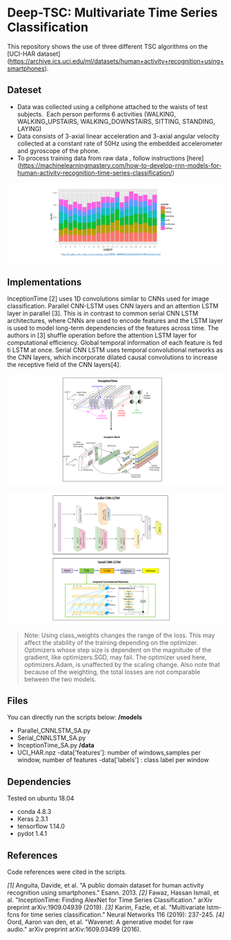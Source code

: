# Deep-TSC: Multivariate Time Series Classification

This repository shows the use of three different TSC algorithms on the [UCI-HAR dataset] (https://archive.ics.uci.edu/ml/datasets/human+activity+recognition+using+smartphones).

## Dateset

- Data was collected using a cellphone attached to the waists of test subjects.  Each person performs 6 activities (WALKING, WALKING_UPSTAIRS, WALKING_DOWNSTAIRS, SITTING, STANDING, LAYING) 
- Data consists of  3-axial linear acceleration and 3-axial angular velocity  collected at a constant rate of 50Hz using  the embedded accelerometer and gyroscope of the phone.
- To process training data from raw data , follow instructions [here] (https://machinelearningmastery.com/how-to-develop-rnn-models-for-human-activity-recognition-time-series-classification/)

![HAR-class-dist](./pics/HAR-class-dist.png)

## Implementations
InceptionTime [2] uses 1D convolutions similar to CNNs used for image classification. Parallel CNN-LSTM uses CNN layers and an attention LSTM layer in parallel [3]. This is in contrast to common serial CNN LSTM architectures, where CNNs are used to encode features and the LSTM layer is used to model long-term dependencies of the features across time.
The authors in [3] shuffle operation before the attention LSTM layer for computational efficiency. Global temporal information of each feature is fed ti LSTM at once.
Serial CNN LSTM uses temporal convolutional networks as the CNN layers, which incorporate dilated causal convolutions to increase the receptive field of the CNN layers[4]. 

![models](./pics/models1.png)

![models](./pics/models2.png)

> Note: Using class_weights changes the range of the loss. This may affect the stability of the training depending on the optimizer. Optimizers whose step size is dependent on the magnitude of the gradient, like optimizers.SGD, may fail. The optimizer used here, optimizers.Adam, is unaffected by the scaling change. Also note that because of the weighting, the total losses are not comparable between the two models.

## Files

You can directly run the scripts below:
**/models**
- Parallel_CNNLSTM_SA.py
- Serial_CNNLSTM_SA.py
- InceptionTime_SA.py
**/data**
- UCI_HAR.npz
   -data['features']: number of windows,samples per window, number of features
   -data['labels'] :  class label per window


## Dependencies

Tested on ubuntu 18.04
* conda 4.8.3
* Keras 2.3.1
* tensorflow 1.14.0
* pydot 1.4.1


## References

Code references were cited in the scripts.

_[1]_  Anguita, Davide, et al. "A public domain dataset for human activity recognition using smartphones." Esann. 2013.
_[2]_ Fawaz, Hassan Ismail, et al. "InceptionTime: Finding AlexNet for Time Series Classification." arXiv preprint arXiv:1909.04939 (2019).
_[3]_ Karim, Fazle, et al. "Multivariate lstm-fcns for time series classification." Neural Networks 116 (2019): 237-245.
_[4]_ Oord, Aaron van den, et al. "Wavenet: A generative model for raw audio." arXiv preprint arXiv:1609.03499 (2016).
